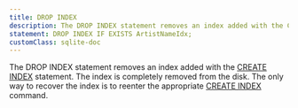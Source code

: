 ```yaml
---
title: DROP INDEX
description: The DROP INDEX statement removes an index added with the CREATE INDEX statement.
statement: DROP INDEX IF EXISTS ArtistNameIdx;
customClass: sqlite-doc
---
```


<!-- do-not-touch-svg-import: 'dropindex.svg' -->

The DROP INDEX statement removes an index added with the [CREATE
INDEX](lang_createindex) statement. The index is completely removed from
the disk. The only way to recover the index is to reenter the
appropriate [CREATE INDEX](lang_createindex) command.
